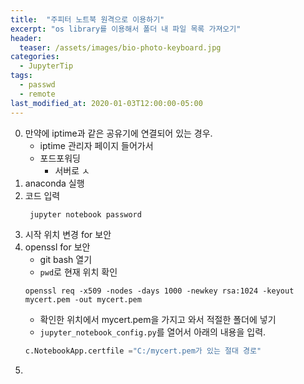 ```yaml
---
title:  "주피터 노트북 원격으로 이용하기"
excerpt: "os library를 이용해서 폴더 내 파일 목록 가져오기"
header:
  teaser: /assets/images/bio-photo-keyboard.jpg
categories:
  - JupyterTip
tags:
  - passwd
  - remote
last_modified_at: 2020-01-03T12:00:00-05:00
---
```

0. 만약에 iptime과 같은 공유기에 연결되어 있는 경우.    
	- iptime 관리자 페이지 들어가서
	- 포드포워딩   
		- 서버로 ㅅ 
1. anaconda 실행
2. 코드 입력
	``` cmd
	 jupyter notebook password
	 ```
3.  시작 위치 변경 for 보안
4. openssl for 보안
	- git bash 열기
	- ```pwd```로 현재 위치 확인
	``` git
	openssl req -x509 -nodes -days 1000 -newkey rsa:1024 -keyout mycert.pem -out mycert.pem
	```
	-  확인한 위치에서 mycert.pem을 가지고 와서 적절한 폴더에 넣기
	- `jupyter_notebook_config.py`를 열어서 아래의 내용을 입력.
	``` python
	c.NotebookApp.certfile ="C:/mycert.pem가 있는 절대 경로"
	```
5. 
<!--stackedit_data:
eyJoaXN0b3J5IjpbLTgyODYzNTMzNyw0NzQ1NDUzMCwtOTQ3ND
A1OTc1LDczMDk5ODExNl19
-->